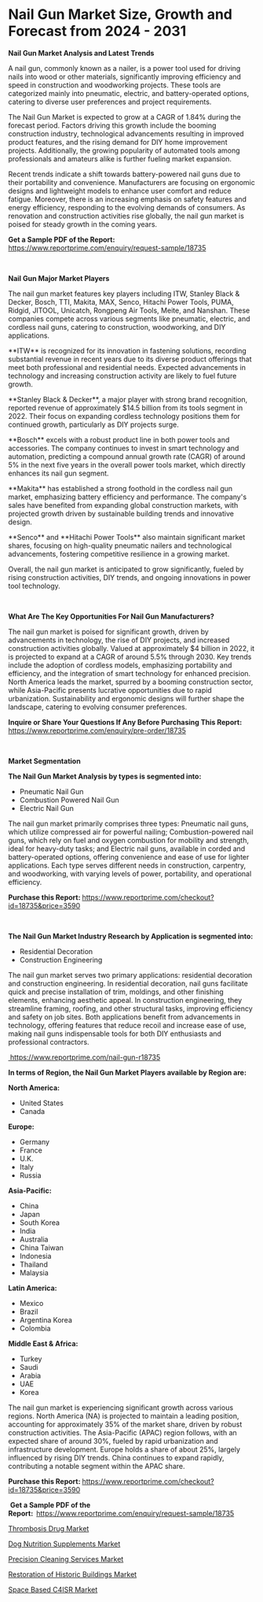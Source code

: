 <p><h1>Nail Gun Market Size, Growth and Forecast from 2024 - 2031</h1></p><p><strong>Nail Gun Market Analysis and Latest Trends</strong></p>
<p><p>A nail gun, commonly known as a nailer, is a power tool used for driving nails into wood or other materials, significantly improving efficiency and speed in construction and woodworking projects. These tools are categorized mainly into pneumatic, electric, and battery-operated options, catering to diverse user preferences and project requirements.</p><p>The Nail Gun Market is expected to grow at a CAGR of 1.84% during the forecast period. Factors driving this growth include the booming construction industry, technological advancements resulting in improved product features, and the rising demand for DIY home improvement projects. Additionally, the growing popularity of automated tools among professionals and amateurs alike is further fueling market expansion.</p><p>Recent trends indicate a shift towards battery-powered nail guns due to their portability and convenience. Manufacturers are focusing on ergonomic designs and lightweight models to enhance user comfort and reduce fatigue. Moreover, there is an increasing emphasis on safety features and energy efficiency, responding to the evolving demands of consumers. As renovation and construction activities rise globally, the nail gun market is poised for steady growth in the coming years.</p></p>
<p><strong>Get a Sample PDF of the Report:&nbsp;</strong> <a href="https://www.reportprime.com/enquiry/request-sample/18735?utm_campaign=1170&utm_medium=2&utm_source=Github&utm_content=ia&utm_term=21112024&utm_id=nail-gun">https://www.reportprime.com/enquiry/request-sample/18735</a></p>
<p>&nbsp;</p>
<p><strong>Nail Gun Major Market Players</strong></p>
<p><p>The nail gun market features key players including ITW, Stanley Black & Decker, Bosch, TTI, Makita, MAX, Senco, Hitachi Power Tools, PUMA, Ridgid, JITOOL, Unicatch, Rongpeng Air Tools, Meite, and Nanshan. These companies compete across various segments like pneumatic, electric, and cordless nail guns, catering to construction, woodworking, and DIY applications.</p><p>**ITW** is recognized for its innovation in fastening solutions, recording substantial revenue in recent years due to its diverse product offerings that meet both professional and residential needs. Expected advancements in technology and increasing construction activity are likely to fuel future growth.</p><p>**Stanley Black & Decker**, a major player with strong brand recognition, reported revenue of approximately $14.5 billion from its tools segment in 2022. Their focus on expanding cordless technology positions them for continued growth, particularly as DIY projects surge.</p><p>**Bosch** excels with a robust product line in both power tools and accessories. The company continues to invest in smart technology and automation, predicting a compound annual growth rate (CAGR) of around 5% in the next five years in the overall power tools market, which directly enhances its nail gun segment.</p><p>**Makita** has established a strong foothold in the cordless nail gun market, emphasizing battery efficiency and performance. The company's sales have benefited from expanding global construction markets, with projected growth driven by sustainable building trends and innovative design.</p><p>**Senco** and **Hitachi Power Tools** also maintain significant market shares, focusing on high-quality pneumatic nailers and technological advancements, fostering competitive resilience in a growing market.</p><p>Overall, the nail gun market is anticipated to grow significantly, fueled by rising construction activities, DIY trends, and ongoing innovations in power tool technology.</p></p>
<p>&nbsp;</p>
<p><strong>What Are The Key Opportunities For Nail Gun Manufacturers?</strong></p>
<p><p>The nail gun market is poised for significant growth, driven by advancements in technology, the rise of DIY projects, and increased construction activities globally. Valued at approximately $4 billion in 2022, it is projected to expand at a CAGR of around 5.5% through 2030. Key trends include the adoption of cordless models, emphasizing portability and efficiency, and the integration of smart technology for enhanced precision. North America leads the market, spurred by a booming construction sector, while Asia-Pacific presents lucrative opportunities due to rapid urbanization. Sustainability and ergonomic designs will further shape the landscape, catering to evolving consumer preferences.</p></p>
<p><strong>Inquire or Share Your Questions If Any Before Purchasing This Report:</strong> <a href="https://www.reportprime.com/enquiry/pre-order/18735?utm_campaign=1170&utm_medium=2&utm_source=Github&utm_content=ia&utm_term=21112024&utm_id=nail-gun">https://www.reportprime.com/enquiry/pre-order/18735</a></p>
<p>&nbsp;</p>
<p><strong>Market Segmentation</strong></p>
<p><strong>The Nail Gun Market Analysis by types is segmented into:</strong></p>
<p><ul><li>Pneumatic Nail Gun</li><li>Combustion Powered Nail Gun</li><li>Electric Nail Gun</li></ul></p>
<p><p>The nail gun market primarily comprises three types: Pneumatic nail guns, which utilize compressed air for powerful nailing; Combustion-powered nail guns, which rely on fuel and oxygen combustion for mobility and strength, ideal for heavy-duty tasks; and Electric nail guns, available in corded and battery-operated options, offering convenience and ease of use for lighter applications. Each type serves different needs in construction, carpentry, and woodworking, with varying levels of power, portability, and operational efficiency.</p></p>
<p><strong>Purchase this Report:&nbsp;</strong><a href="https://www.reportprime.com/checkout?id=18735&price=3590&utm_campaign=1170&utm_medium=2&utm_source=Github&utm_content=ia&utm_term=21112024&utm_id=nail-gun">https://www.reportprime.com/checkout?id=18735&price=3590</a></p>
<p>&nbsp;</p>
<p><strong>The Nail Gun Market Industry Research by Application is segmented into:</strong></p>
<p><ul><li>Residential Decoration</li><li>Construction Engineering</li></ul></p>
<p><p>The nail gun market serves two primary applications: residential decoration and construction engineering. In residential decoration, nail guns facilitate quick and precise installation of trim, moldings, and other finishing elements, enhancing aesthetic appeal. In construction engineering, they streamline framing, roofing, and other structural tasks, improving efficiency and safety on job sites. Both applications benefit from advancements in technology, offering features that reduce recoil and increase ease of use, making nail guns indispensable tools for both DIY enthusiasts and professional contractors.</p></p>
<p><a href="https://www.reportprime.com/nail-gun-r18735?utm_campaign=1170&utm_medium=2&utm_source=Github&utm_content=ia&utm_term=21112024&utm_id=nail-gun">&nbsp;https://www.reportprime.com/nail-gun-r18735</a></p>
<p><strong>In terms of Region, the Nail Gun Market Players available by Region are:</strong></p>
<p>
    <p> <strong> North America: </strong>
        <ul>
            <li>United States</li>
            <li>Canada</li>
        </ul>
        </p> 
    <p> <strong> Europe: </strong>
        <ul>
            <li>Germany</li>
            <li>France</li>
            <li>U.K.</li>
            <li>Italy</li>
            <li>Russia</li>
        </ul>
        </p> 
    <p> <strong> Asia-Pacific: </strong>
        <ul>
            <li>China</li>
            <li>Japan</li>
            <li>South Korea</li>
            <li>India</li>
            <li>Australia</li>
            <li>China Taiwan</li>
            <li>Indonesia</li>
            <li>Thailand</li>
            <li>Malaysia</li>
        </ul>
        </p> 
    <p> <strong> Latin America: </strong>
        <ul>
            <li>Mexico</li>
            <li>Brazil</li>
            <li>Argentina Korea</li>
            <li>Colombia</li>
        </ul>
        </p> 
    <p> <strong> Middle East & Africa: </strong>
        <ul>
            <li>Turkey</li>
            <li>Saudi</li>
            <li>Arabia</li>
            <li>UAE</li>
            <li>Korea</li>
        </ul>
    </p>
    </p>
<p><p>The nail gun market is experiencing significant growth across various regions. North America (NA) is projected to maintain a leading position, accounting for approximately 35% of the market share, driven by robust construction activities. The Asia-Pacific (APAC) region follows, with an expected share of around 30%, fueled by rapid urbanization and infrastructure development. Europe holds a share of about 25%, largely influenced by rising DIY trends. China continues to expand rapidly, contributing a notable segment within the APAC share.</p></p>
<p><strong>Purchase this Report: </strong><a href="https://www.reportprime.com/checkout?id=18735&price=3590&utm_campaign=1170&utm_medium=2&utm_source=Github&utm_content=ia&utm_term=21112024&utm_id=nail-gun">https://www.reportprime.com/checkout?id=18735&price=3590</a></p>
<p>&nbsp;<strong>Get a Sample PDF of the Report:&nbsp;&nbsp;</strong><a href="https://www.reportprime.com/enquiry/request-sample/18735?utm_campaign=1170&utm_medium=2&utm_source=Github&utm_content=ia&utm_term=21112024&utm_id=nail-gun">https://www.reportprime.com/enquiry/request-sample/18735</a></p>
<p><strong></strong></p>
<p><p><a href="https://issuu.com/reportprime-2/docs/thrombosis-drug-market-size-2030.pp_7b8aa584d186bc?utm_campaign=1170&utm_medium=2&utm_source=Github&utm_content=ia&utm_term=21112024&utm_id=nail-gun">Thrombosis Drug Market</a></p><p><a href="https://issuu.com/reportprime-2/docs/dog-nutrition-supplements-market-si_0a6358e2ad4a96?utm_campaign=1170&utm_medium=2&utm_source=Github&utm_content=ia&utm_term=21112024&utm_id=nail-gun">Dog Nutrition Supplements Market</a></p><p><a href="https://www.linkedin.com/pulse/precision-cleaning-services-market-outlook-from-2024-2031-wk8se?utm_campaign=1170&utm_medium=2&utm_source=Github&utm_content=ia&utm_term=21112024&utm_id=nail-gun">Precision Cleaning Services Market</a></p><p><a href="https://www.linkedin.com/pulse/restoration-historic-buildings-market-size-estimated-cagr-hky1e?utm_campaign=1170&utm_medium=2&utm_source=Github&utm_content=ia&utm_term=21112024&utm_id=nail-gun">Restoration of Historic Buildings Market</a></p><p><a href="https://www.linkedin.com/pulse/growth-opportunities-space-based-c4isr-market-industry-dynamics-5faee?utm_campaign=1170&utm_medium=2&utm_source=Github&utm_content=ia&utm_term=21112024&utm_id=nail-gun">Space Based C4ISR Market</a></p></p>